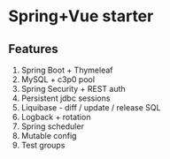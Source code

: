 # Spring+Vue starter

## Features
1. Spring Boot + Thymeleaf
2. MySQL + c3p0 pool
3. Spring Security + REST auth
4. Persistent jdbc sessions
5. Liquibase - diff / update / release SQL
6. Logback + rotation
7. Spring scheduler
8. Mutable config
9. Test groups
